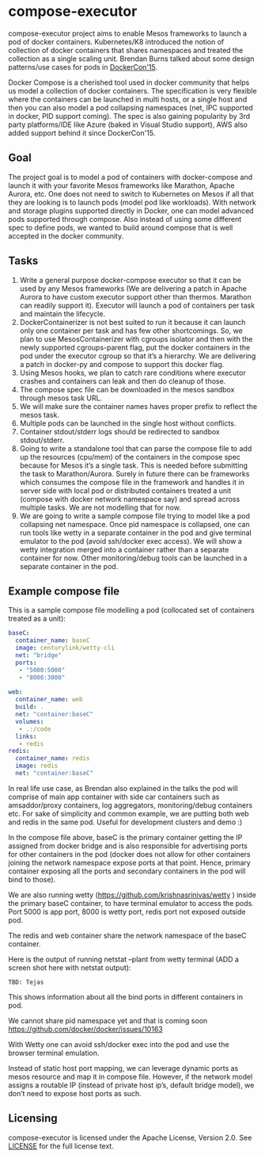 # compose-executor

compose-executor project aims to enable Mesos frameworks to launch a pod of docker containers. Kubernetes/K8 introduced the notion of collection of docker containers that shares namespaces and treated the collection as a single scaling unit. Brendan Burns talked about some design patterns/use cases for pods in [DockerCon'15](https://www.youtube.com/watch?v=Ph3t8jIt894).

Docker Compose is a cherished tool used in docker community that helps us model a collection of docker containers. The specification is very flexible where the containers can be launched in multi hosts, or a single host and then you can also model a pod collapsing namespaces (net, IPC supported in docker, PID support coming). The spec is also gaining popularity by 3rd party platforms/IDE like Azure (baked in Visual Studio support), AWS also added support behind it since DockerCon'15.

## Goal

The project goal is to model a pod of containers with docker-compose and launch it with your favorite Mesos frameworks like Marathon, Apache Aurora, etc. One does not need to switch to Kubernetes on Mesos if all that they are looking is to launch pods (model pod like workloads). With network and storage plugins supported directly in Docker, one can model advanced pods supported through compose. Also instead of using some different spec to define pods, we wanted to build around compose that is well accepted in the docker community.

## Tasks
1. Write a general purpose docker-compose executor so that it can be used by any Mesos frameworks (We are delivering a patch in Apache Aurora to have custom executor support other than thermos. Marathon can readily support it). Executor will launch a pod of containers per task and maintain the lifecycle.
2. DockerContainerizer is not best suited to run it because it can launch only one container per task and has few other shortcomings. So, we plan to use MesosContainerizer with cgroups isolator and then with the newly supported cgroups-parent flag, put the docker containers in the pod under the executor cgroup so that it’s a hierarchy. We are delivering a patch in docker-py and compose to support this docker flag.
3. Using Mesos hooks, we plan to catch rare conditions where executor crashes and containers can leak and then do cleanup of those.
4. The compose spec file can be downloaded in the mesos sandbox through mesos task URL.
5. We will make sure the container names haves proper prefix to reflect the mesos task.
6. Multiple pods can be launched in the single host without conflicts.
7. Container stdout/stderr logs should be redirected to sandbox stdout/stderr.
8. Going to write a  standalone tool that can parse the compose file to add up the resources (cpu/mem) of the containers in the compose spec because for Mesos it’s a single task. This is needed before submitting the task to Marathon/Aurora. Surely in future there can be frameworks which consumes the compose file in the framework and handles it in server side with local pod or distributed containers treated a unit (compose with docker network namespace say) and spread across multiple tasks. We are not modelling that for now.
9. We are going to write a sample compose file trying to model like a pod collapsing net namespace. Once pid namespace is collapsed, one can run tools like wetty in a separate container in the pod and give terminal emulator to the pod (avoid ssh/docker exec access). We will show a wetty integration merged into a container rather than a separate container for now. Other monitoring/debug tools can be launched in a separate container in the pod.

## Example compose file

This is a sample compose file modelling a pod (collocated set of containers treated as a unit):
```yaml
baseC:
  container_name: baseC
  image: centurylink/wetty-cli
  net: "bridge"
  ports:
   - "5000:5000"
   - "8000:3000"
 
web:
  container_name: web
  build: .
  net: "container:baseC"
  volumes:
   - .:/code
  links:
   - redis
redis:
  container_name: redis
  image: redis
  net: "container:baseC"
```

In real life use case, as Brendan also explained in the talks the pod will comprise of main app container with side car containers such as amsaddor/proxy containers, log aggregators, monitoring/debug containers etc. For sake of simplicity and common example, we are putting both web and redis in the same pod. Useful for development clusters and demo :)
 
In the compose file above, baseC is the primary container getting the IP assigned from docker bridge and is also responsible for advertising ports for other containers in the pod (docker does not allow for other containers joining the network namespace expose ports at that point. Hence, primary container exposing all the ports and secondary containers in the pod will bind to those).

We are also running wetty (https://github.com/krishnasrinivas/wetty ) inside the primary baseC container, to have terminal emulator to access the pods. Port 5000 is app port, 8000 is wetty port, redis port not exposed outside pod.
 
The redis and web container share the network namespace of the baseC container.
 
Here is the output of running netstat –plant from wetty terminal (ADD a screen shot here with netstat output):
```
TBD: Tejas
```
 
This shows information about all the bind ports in different containers in pod.
 
We cannot share pid namespace yet and that is coming soon
https://github.com/docker/docker/issues/10163
 
With Wetty one can avoid ssh/docker exec into the pod and use the browser terminal emulation.
 
Instead of static host port mapping, we can leverage dynamic ports as mesos resource and map it in compose file. However, if the network model assigns a routable IP (instead of private host ip’s, default bridge model), we don’t need to expose host ports as such.

## Licensing
compose-executor is licensed under the Apache License, Version 2.0. See [LICENSE](/LICENSE) for the full license text.
